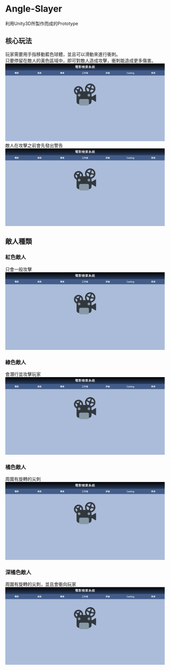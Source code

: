 # Angle-Slayer
利用Unity3D所製作而成的Prototype

## 核心玩法
玩家需要用手指移動藍色球體，並且可以滑動來進行衝刺。
<br>
只要停留在敵人的黃色區域中，即可對敵人造成攻擊，衝刺能造成更多傷害。
![](https://github.com/michael54856/MovieDatabase/blob/main/ReadmeImage/FrontPage.png)
<br>
敵人在攻擊之前會先發出警告
![](https://github.com/michael54856/MovieDatabase/blob/main/ReadmeImage/FrontPage.png)

## 敵人種類

### 紅色敵人
只會一般攻擊
![](https://github.com/michael54856/MovieDatabase/blob/main/ReadmeImage/FrontPage.png)
### 綠色敵人
會潛行並攻擊玩家
![](https://github.com/michael54856/MovieDatabase/blob/main/ReadmeImage/FrontPage.png)
### 橘色敵人
周圍有旋轉的尖刺
![](https://github.com/michael54856/MovieDatabase/blob/main/ReadmeImage/FrontPage.png)
### 深橘色敵人
周圍有旋轉的尖刺，並且會衝向玩家
![](https://github.com/michael54856/MovieDatabase/blob/main/ReadmeImage/FrontPage.png)